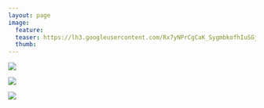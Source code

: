 ```yaml
---
layout: page
image:
  feature:
  teaser: https://lh3.googleusercontent.com/Rx7yNPrCgCaK_SygmbkofhIuSGjz1MdEyxQX4peT3HU=w245
  thumb:
---
```


[![](https://lh3.googleusercontent.com/Ee5-Lnk1kAC1bVq7CEI9y8jEOe8AdfljxHFWTMmkDtA=w800)](https://lh3.googleusercontent.com/Ee5-Lnk1kAC1bVq7CEI9y8jEOe8AdfljxHFWTMmkDtA=s0)

[![](https://lh3.googleusercontent.com/Larx35NNlB8slXWuaNyfJAa-nI0j_V7LdUgzmsJIbIA=w800)](https://lh3.googleusercontent.com/Larx35NNlB8slXWuaNyfJAa-nI0j_V7LdUgzmsJIbIA=s0)

[![](https://lh3.googleusercontent.com/aZ78-3Av5Z7hzirjjkjwzKmg0-SKPOpuWcg6XdSxvh8=w800)](https://lh3.googleusercontent.com/aZ78-3Av5Z7hzirjjkjwzKmg0-SKPOpuWcg6XdSxvh8=s0)
